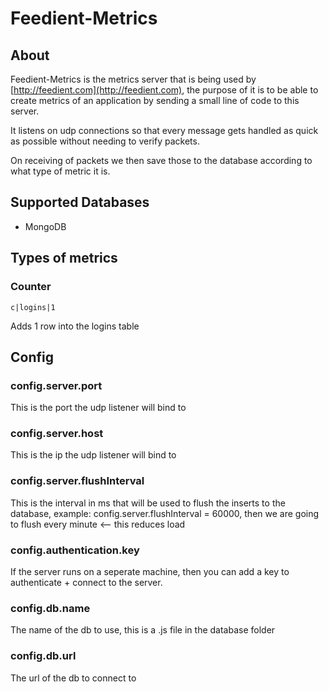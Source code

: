 # Feedient-Metrics
## About
Feedient-Metrics is the metrics server that is being used by [http://feedient.com](http://feedient.com), the purpose of it is to be able to create metrics of an application by sending a small line of code to this server.

It listens on udp connections so that every message gets handled as quick as possible without needing to verify packets.

On receiving of packets we then save those to the database according to what type of metric it is.

## Supported Databases
* MongoDB

## Types of metrics
### Counter
```
c|logins|1
```
Adds 1 row into the logins table

## Config
### config.server.port
This is the port the udp listener will bind to
### config.server.host
This is the ip the udp listener will bind to
### config.server.flushInterval
This is the interval in ms that will be used to flush the inserts to the database, example:
config.server.flushInterval = 60000, then we are going to flush every minute <-- this reduces load
### config.authentication.key
If the server runs on a seperate machine, then you can add a key to authenticate + connect to the server.
### config.db.name
The name of the db to use, this is a .js file in the database folder
### config.db.url
The url of the db to connect to